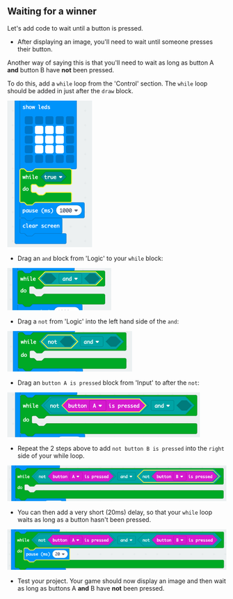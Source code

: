 ## Waiting for a winner

Let's add code to wait until a button is pressed.

+ After displaying an image, you'll need to wait until someone presses their button.

Another way of saying this is that you'll need to wait as long as button A **and** button B have **not** been pressed.

To do this, add a `while` loop from the 'Control' section. The `while` loop should be added in just after the `draw` block.

![skärmdump](images/reaction-while.png)

+ Drag an `and` block from 'Logic' to your `while` block:

![skärmdump](images/reaction-and.png)

+ Drag a `not` from 'Logic' into the left hand side of the `and`:

![skärmdump](images/reaction-not.png)

+ Drag an `button A is pressed` block from 'Input' to after the `not`:

![skärmdump](images/reaction-button-a.png)

+ Repeat the 2 steps above to add `not button B is pressed` into the `right` side of your while loop.

![skärmdump](images/reaction-button-b.png)

+ You can then add a very short (20ms) delay, so that your `while` loop waits as long as a button hasn't been pressed.

![skärmdump](images/reaction-delay.png)

+ Test your project. Your game should now display an image and then wait as long as buttons A **and** B have **not** been pressed.